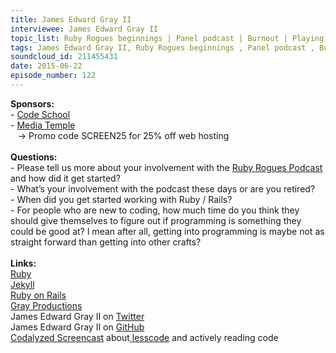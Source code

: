 ```yaml
--- 
title: James Edward Gray II
interviewee: James Edward Gray II
topic_list: Ruby Rogues beginnings | Panel podcast | Burnout | Playing w/ Ruby | Early Rails | Small Ruby community | Demand explosion | 10K hours | Ruby proficiency | Teaching kids | Feedback cycle | Jekyll 
tags: James Edward Gray II, Ruby Rogues beginnings , Panel podcast , Burnout , Playing with Ruby , Early Rails , Small Ruby community , Demand explosion , 10K hours , Ruby proficiency , Teaching kids , Feedback cycle , Jekyll 
soundcloud_id: 211455431
date: 2015-06-22
episode_number: 122
---
```

 
<p class="show_notes_display"><b>Sponsors:<br></b>- <a rel="nofollow" target="_blank" href="https://www.codeschool.com/">Code School</a><b><br></b>- <a rel="nofollow" target="_blank" href="http://mediatemple.net/?utm_source=BetweenScreens&amp;utm_medium=podcast&amp;utm_campaign=SCREEN25">Media Temple</a><b><br></b>   -&gt; Promo code SCREEN25 for 25% off web hosting<br><b><br>Questions:</b><br>- Please tell us more about your involvement with the <a rel="nofollow" target="_blank" href="http://devchat.tv/ruby-rogues/">Ruby Rogues Podcast</a> and how did it get started?<br>- What’s your involvement with the podcast these days or are you retired?<br>- When did you get started working with Ruby / Rails?<br>- For people who are new to coding, how much time do you think they should give themselves to figure out if programming is something they could be good at? I mean after all, getting into programming is maybe not as straight forward than getting into other crafts?<br><br><b>Links:<br></b><a rel="nofollow" target="_blank" href="https://www.ruby-lang.org/en/">Ruby</a><b><br></b><a rel="nofollow" target="_blank" href="http://jekyllrb.com/">Jekyll</a><br><a rel="nofollow" target="_blank" href="http://rubyonrails.org/">Ruby on Rails</a><br><a rel="nofollow" target="_blank" href="http://graysoftinc.com/">Gray Productions</a><br>James Edward Gray II on <a rel="nofollow" target="_blank" href="https://twitter.com/JEG2">Twitter</a><br>James Edward Gray II on <a rel="nofollow" target="_blank" href="https://github.com/JEG2">GitHub</a><br><a rel="nofollow" target="_blank" href="https://codalyzed.com/videos/lesscode">Codalyzed Screencast</a> about<a rel="nofollow" target="_blank" href="https://twitter.com/search?q=%23lesscode&amp;src=typd"> lesscode</a> and actively reading code<br></p>
